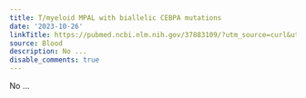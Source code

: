 ```yaml
---
title: T/myeloid MPAL with biallelic CEBPA mutations
date: '2023-10-26'
linkTitle: https://pubmed.ncbi.nlm.nih.gov/37883109/?utm_source=curl&utm_medium=rss&utm_campaign=journals&utm_content=7603509&fc=None&ff=20231027180810&v=2.17.9.post6+86293ac
source: Blood
description: No ...
disable_comments: true
---
```

No ...